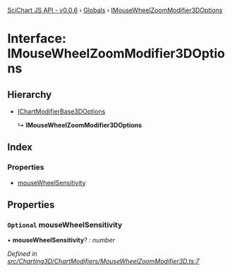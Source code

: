 [SciChart JS API - v0.0.6](../README.md) › [Globals](../globals.md) › [IMouseWheelZoomModifier3DOptions](imousewheelzoommodifier3doptions.md)

# Interface: IMouseWheelZoomModifier3DOptions

## Hierarchy

* [IChartModifierBase3DOptions](ichartmodifierbase3doptions.md)

  ↳ **IMouseWheelZoomModifier3DOptions**

## Index

### Properties

* [mouseWheelSensitivity](imousewheelzoommodifier3doptions.md#optional-mousewheelsensitivity)

## Properties

### `Optional` mouseWheelSensitivity

• **mouseWheelSensitivity**? : *number*

*Defined in [src/Charting3D/ChartModifiers/MouseWheelZoomModifier3D.ts:7](https://github.com/ABTSoftware/SciChart.Dev/blob/f6fba97af2/Web/src/SciChart/src/Charting3D/ChartModifiers/MouseWheelZoomModifier3D.ts#L7)*
